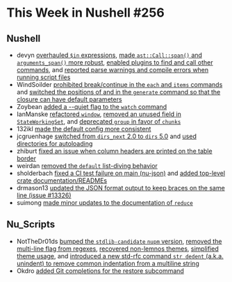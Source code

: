 # This Week in Nushell #256

## Nushell

- devyn [overhauled `$in` expressions](https://github.com/nushell/nushell/pull/13357), [made `ast::Call::span()` and `arguments_span()` more robust](https://github.com/nushell/nushell/pull/13412), [enabled plugins to find and call other commands](https://github.com/nushell/nushell/pull/13407), and [reported parse warnings and compile errors when running script files](https://github.com/nushell/nushell/pull/13369)
- WindSoilder [prohibited break/continue in the `each` and `items` commands](https://github.com/nushell/nushell/pull/13398) and [switched the positions of <initial> and <closure> in the `generate` command so that the closure can have default parameters](https://github.com/nushell/nushell/pull/13393)
- Zoybean [added a --quiet flag to the `watch` command](https://github.com/nushell/nushell/pull/13415)
- IanManske [refactored `window`](https://github.com/nushell/nushell/pull/13401), [removed an unused field in `StateWorkingSet`](https://github.com/nushell/nushell/pull/13387), and [deprecated `group` in favor of `chunks`](https://github.com/nushell/nushell/pull/13377)
- 132ikl [made the default config more consistent](https://github.com/nushell/nushell/pull/13399)
- jcgruenhage [switched from `dirs_next` 2.0 to `dirs` 5.0](https://github.com/nushell/nushell/pull/13384) and [used directories for autoloading](https://github.com/nushell/nushell/pull/13382)
- zhiburt [fixed an issue when column headers are printed on the table border](https://github.com/nushell/nushell/pull/13389)
- weirdan [removed the `default` list-diving behavior](https://github.com/nushell/nushell/pull/13386)
- sholderbach [fixed a CI test failure on main (nu-json)](https://github.com/nushell/nushell/pull/13374) and [added top-level crate documentation/READMEs](https://github.com/nushell/nushell/pull/12907)
- drmason13 [updated the JSON format output to keep braces on the same line (issue #13326)](https://github.com/nushell/nushell/pull/13352)
- suimong [made minor updates to the documentation of `reduce`](https://github.com/nushell/nushell/pull/13408)

## Nu_Scripts

- NotTheDr01ds [bumped the `stdlib-candidate` `nupm` version](https://github.com/nushell/nu_scripts/pull/904), [removed the multi-line flag from regexes](https://github.com/nushell/nu_scripts/pull/903), [recovered non-lemnos themes](https://github.com/nushell/nu_scripts/pull/902), [simplified theme usage](https://github.com/nushell/nu_scripts/pull/896), and [introduced a new std-rfc command `str dedent` (a.k.a. unindent) to remove common indentation from a multiline string](https://github.com/nushell/nu_scripts/pull/894)
- Okdro [added Git completions for the restore subcommand](https://github.com/nushell/nu_scripts/pull/895)
